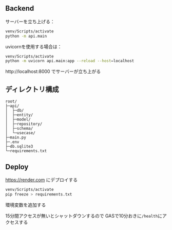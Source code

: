 ## Backend

サーバーを立ち上げる：

```bash
venv/Scripts/activate
python -m api.main
```

uvicornを使用する場合は：

```bash
venv/Scripts/activate
python -m uvicorn api.main:app --reload --host=localhost
```

http://localhost:8000 でサーバーが立ち上がる

## ディレクトリ構成

```
root/
├─api/
│  ├─db/
│  ├─entity/
│  ├─model/
│  ├─repository/
│  ├─schema/
│  └─usecase/
├─main.py
├─.env
├─db.sqlite3
└─requirements.txt
```

## Deploy

https://render.com にデプロイする

```bash
venv/Scripts/activate
pip freeze > requirements.txt
```

環境変数を追加する

15分間アクセスが無いとシャットダウンするので
GASで10分おきに`/health`にアクセスする
